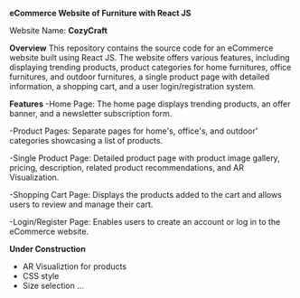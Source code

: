 **eCommerce Website of Furniture with React JS**

Website Name: **CozyCraft**

**Overview**
This repository contains the source code for an eCommerce website built using React JS. The website offers various features, including displaying trending products, product categories for home furnitures, office furnitures, and outdoor furnitures, a single product page with detailed information, a shopping cart, and a user login/registration system.

**Features**
-Home Page: The home page displays trending products, an offer banner, and a newsletter subscription form.

-Product Pages: Separate pages for home's, office's, and outdoor' categories showcasing a list of products.

-Single Product Page: Detailed product page with product image gallery, pricing, description, related product recommendations, and AR Visualization.

-Shopping Cart Page: Displays the products added to the cart and allows users to review and manage their cart.

-Login/Register Page: Enables users to create an account or log in to the eCommerce website.

**Under Construction**
- AR Visualiztion for products
- CSS style
- Size selection
...
